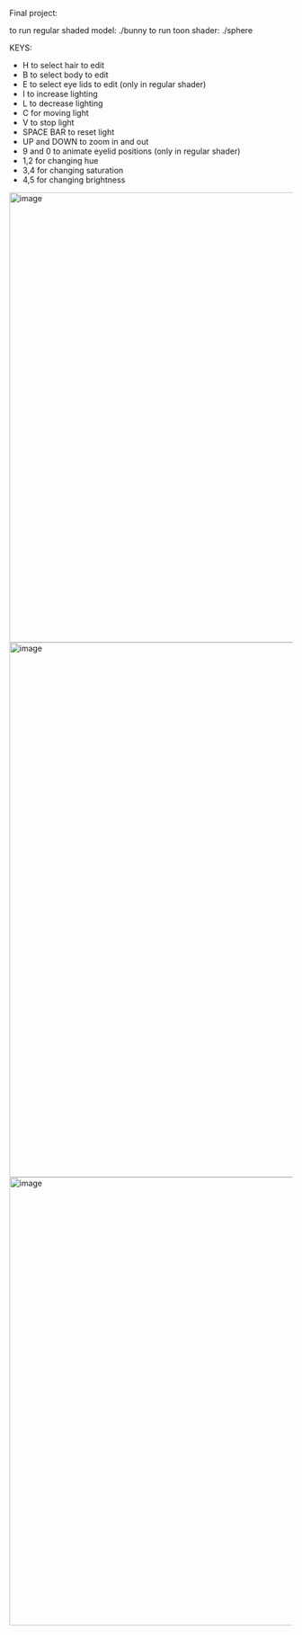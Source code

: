 Final project:

to run regular shaded model: ./bunny
to run toon shader: ./sphere

KEYS:

  - H to select hair to edit
  - B to select body to edit
  - E to select eye lids to edit (only in regular shader)
  - I to increase lighting
  - L to decrease lighting
  - C for moving light
  - V to stop light
  - SPACE BAR to reset light
  - UP and DOWN to zoom in and out
  - 9 and 0 to animate eyelid positions (only in regular shader)
  - 1,2 for changing hue
  - 3,4 for changing saturation
  - 4,5 for changing brightness


<img width="801" alt="image" src="https://user-images.githubusercontent.com/71089069/209055705-077d5601-ffe6-4f29-a277-93cb8de763a7.png">
<img width="952" alt="image" src="https://user-images.githubusercontent.com/71089069/209055737-bddab742-89ae-4aef-9259-62470829d686.png">
<img width="798" alt="image" src="https://user-images.githubusercontent.com/71089069/209056892-f8faad5a-8d08-4e9b-a818-7a97611ebfcc.png">
  

